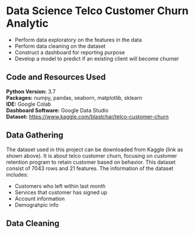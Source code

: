 # Data Science Telco Customer Churn Analytic

* Perform data exploratory on the features in the data
* Perform data cleaning on the dataset 
* Construct a dashboard for reporting purpose 
* Develop a model to predict if an existing client will become churner

## Code and Resources Used

**Python Version:** 3.7 <br>
**Packages:** numpy, pandas, seaborn, matplotlib, sklearn <br>
**IDE:** Google Colab <br>
**Dashboard Software:** Google Data Studio <br>
**Dataset:** https://www.kaggle.com/blastchar/telco-customer-churn

## Data Gathering
The dataset used in this project can be downloaded from Kaggle (link as shown above). It is about telco customer churn, focusing on customer retention program to retain customer based on behavior. This dataset consist of 7043 rows and 21 features. The information of the dataset includes: <br>
* Customers who left within last month
* Services that customer has signed up
* Account information
* Demograhpic info 

## Data Cleaning
